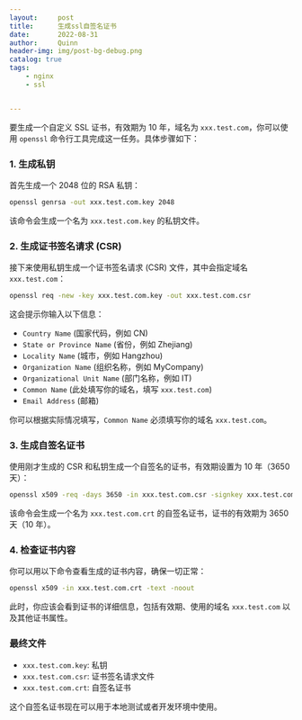 ```yaml
---
layout:     post
title:      生成ssl自签名证书
date:       2022-08-31
author:     Quinn
header-img: img/post-bg-debug.png
catalog: true
tags:
    - nginx
    - ssl


---
```


要生成一个自定义 SSL 证书，有效期为 10 年，域名为 `xxx.test.com`，你可以使用 `openssl` 命令行工具完成这一任务。具体步骤如下：

### 1. 生成私钥

首先生成一个 2048 位的 RSA 私钥：

```bash
openssl genrsa -out xxx.test.com.key 2048
```

该命令会生成一个名为 `xxx.test.com.key` 的私钥文件。

### 2. 生成证书签名请求 (CSR)

接下来使用私钥生成一个证书签名请求 (CSR) 文件，其中会指定域名 `xxx.test.com`：

```bash
openssl req -new -key xxx.test.com.key -out xxx.test.com.csr
```

这会提示你输入以下信息：

- `Country Name` (国家代码，例如 CN)
- `State or Province Name` (省份，例如 Zhejiang)
- `Locality Name` (城市，例如 Hangzhou)
- `Organization Name` (组织名称，例如 MyCompany)
- `Organizational Unit Name` (部门名称，例如 IT)
- `Common Name` (此处填写你的域名，填写 `xxx.test.com`)
- `Email Address` (邮箱)

你可以根据实际情况填写，`Common Name` 必须填写你的域名 `xxx.test.com`。

### 3. 生成自签名证书

使用刚才生成的 CSR 和私钥生成一个自签名的证书，有效期设置为 10 年（3650 天）：

```bash
openssl x509 -req -days 3650 -in xxx.test.com.csr -signkey xxx.test.com.key -out xxx.test.com.crt
```

该命令会生成一个名为 `xxx.test.com.crt` 的自签名证书，证书的有效期为 3650 天（10 年）。

### 4. 检查证书内容

你可以用以下命令查看生成的证书内容，确保一切正常：

```bash
openssl x509 -in xxx.test.com.crt -text -noout
```

此时，你应该会看到证书的详细信息，包括有效期、使用的域名 `xxx.test.com` 以及其他证书属性。

### 最终文件

- `xxx.test.com.key`: 私钥
- `xxx.test.com.csr`: 证书签名请求文件
- `xxx.test.com.crt`: 自签名证书

这个自签名证书现在可以用于本地测试或者开发环境中使用。
